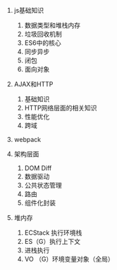1. js基础知识
   1. 数据类型和堆栈内存
   2. 垃圾回收机制
   3. ES6中的核心
   4. 同步异步
   5. 闭包
   6. 面向对象
2. AJAX和HTTP
   1. 基础知识
   2. HTTP网络层面的相关知识
   3. 性能优化
   4. 跨域
3. webpack
4. 架构层面
   1. DOM Diff
   2. 数据驱动
   3. 公共状态管理
   4. 路由
   5. 组件化封装


1. 堆内存
   1. ECStack 执行环境栈
   2. ES（G）执行上下文
   3. 进栈执行
   4. VO （G）环境变量对象（全局）